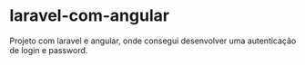 # laravel-com-angular
Projeto com laravel e angular, onde consegui desenvolver uma autenticação de login e password.
